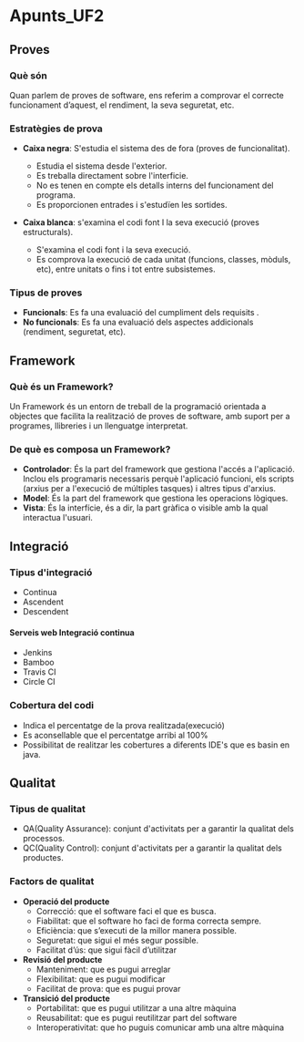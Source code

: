 # Apunts_UF2

## Proves

### Què són
Quan parlem de proves de software, ens referim a comprovar el correcte funcionament d’aquest, el rendiment, la seva seguretat, etc.

### Estratègies de prova
  - **Caixa negra**: S'estudia el sistema des de fora (proves de funcionalitat).
    - Estudia el sistema desde l'exterior.
    - Es treballa directament sobre l'interficie.
    - No es tenen en compte els detalls interns del funcionament del programa.
    - Es proporcionen entrades i s'estudïen les sortides.
    
  - **Caixa blanca**: s'examina el codi font I la seva execució (proves estructurals).
    - S'examina el codi font i la seva execució.
    - Es comprova la execució de cada unitat (funcions, classes, mòduls, etc), entre unitats o fins i tot entre subsistemes.

### Tipus de proves
  - **Funcionals**: Es fa una evaluació del cumpliment dels requisits   .
  - **No funcionals**: Es fa una evaluació dels aspectes addicionals (rendiment, seguretat, etc).

## Framework

### Què és un Framework?
Un Framework és un entorn de treball de la programació orientada a objectes que facilita la realització de proves de software, amb suport per a programes, llibreries i un llenguatge interpretat.

### De què es composa un Framework?
  - **Controlador**: És la part del framework que gestiona l'accés a l'aplicació. Inclou els programaris necessaris perquè l'aplicació funcioni, els scripts (arxius per a l'execució de múltiples tasques) i altres tipus d'arxius.
  - **Model**: És la part del framework que gestiona les operacions lògiques.
  - **Vista**: És la interfície, és a dir, la part gràfica o visible amb la qual interactua l'usuari.

## Integració

### Tipus d'integració
  - Continua
  - Ascendent
  - Descendent
  
#### Serveis web Integració continua
  - Jenkins
  - Bamboo
  - Travis CI
  - Circle CI

### Cobertura del codi
  - Indica el percentatge de la prova realitzada(execució)
  - Es aconsellable que el percentatge arribi al 100%
  - Possibilitat de realitzar les cobertures a diferents IDE's que es basin en java.

## Qualitat

### Tipus de qualitat
  - QA(Quality Assurance): conjunt d'activitats per a garantir la qualitat dels processos.
  - QC(Quality Control): conjunt d'activitats per a garantir la qualitat dels productes.
  
### Factors de qualitat
  - **Operació del producte**
    - Correcció: que el software faci el que es busca.
    - Fiabilitat: que el software ho faci de forma correcta sempre.
    - Eficiència: que s’executi de la millor manera possible.
    - Seguretat: que sigui el més segur possible.
    - Facilitat d’ús: que sigui fàcil d’utilitzar
  - **Revisió del producte**
    - Manteniment: que es pugui arreglar
    - Flexibilitat: que es pugui modificar
    - Facilitat de prova: que es pugui provar
  - **Transició del producte**
    - Portabilitat: que es pugui utilitzar a una altre màquina
    - Reusabilitat: que es pugui reutilitzar part del software
    - Interoperativitat: que ho puguis comunicar amb una altre màquina
